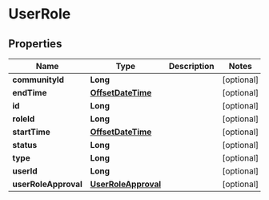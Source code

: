 
# UserRole

## Properties
Name | Type | Description | Notes
------------ | ------------- | ------------- | -------------
**communityId** | **Long** |  |  [optional]
**endTime** | [**OffsetDateTime**](OffsetDateTime.md) |  |  [optional]
**id** | **Long** |  |  [optional]
**roleId** | **Long** |  |  [optional]
**startTime** | [**OffsetDateTime**](OffsetDateTime.md) |  |  [optional]
**status** | **Long** |  |  [optional]
**type** | **Long** |  |  [optional]
**userId** | **Long** |  |  [optional]
**userRoleApproval** | [**UserRoleApproval**](UserRoleApproval.md) |  |  [optional]



